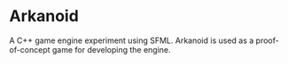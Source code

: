 # Arkanoid

A C++ game engine experiment using SFML. 
Arkanoid is used as a proof-of-concept game for developing the engine.
